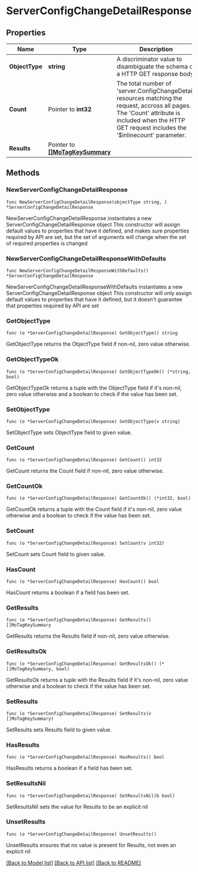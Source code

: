 # ServerConfigChangeDetailResponse

## Properties

Name | Type | Description | Notes
------------ | ------------- | ------------- | -------------
**ObjectType** | **string** | A discriminator value to disambiguate the schema of a HTTP GET response body. | 
**Count** | Pointer to **int32** | The total number of &#39;server.ConfigChangeDetail&#39; resources matching the request, accross all pages. The &#39;Count&#39; attribute is included when the HTTP GET request includes the &#39;$inlinecount&#39; parameter. | [optional] 
**Results** | Pointer to [**[]MoTagKeySummary**](mo.TagKeySummary.md) |  | [optional] 

## Methods

### NewServerConfigChangeDetailResponse

`func NewServerConfigChangeDetailResponse(objectType string, ) *ServerConfigChangeDetailResponse`

NewServerConfigChangeDetailResponse instantiates a new ServerConfigChangeDetailResponse object
This constructor will assign default values to properties that have it defined,
and makes sure properties required by API are set, but the set of arguments
will change when the set of required properties is changed

### NewServerConfigChangeDetailResponseWithDefaults

`func NewServerConfigChangeDetailResponseWithDefaults() *ServerConfigChangeDetailResponse`

NewServerConfigChangeDetailResponseWithDefaults instantiates a new ServerConfigChangeDetailResponse object
This constructor will only assign default values to properties that have it defined,
but it doesn't guarantee that properties required by API are set

### GetObjectType

`func (o *ServerConfigChangeDetailResponse) GetObjectType() string`

GetObjectType returns the ObjectType field if non-nil, zero value otherwise.

### GetObjectTypeOk

`func (o *ServerConfigChangeDetailResponse) GetObjectTypeOk() (*string, bool)`

GetObjectTypeOk returns a tuple with the ObjectType field if it's non-nil, zero value otherwise
and a boolean to check if the value has been set.

### SetObjectType

`func (o *ServerConfigChangeDetailResponse) SetObjectType(v string)`

SetObjectType sets ObjectType field to given value.


### GetCount

`func (o *ServerConfigChangeDetailResponse) GetCount() int32`

GetCount returns the Count field if non-nil, zero value otherwise.

### GetCountOk

`func (o *ServerConfigChangeDetailResponse) GetCountOk() (*int32, bool)`

GetCountOk returns a tuple with the Count field if it's non-nil, zero value otherwise
and a boolean to check if the value has been set.

### SetCount

`func (o *ServerConfigChangeDetailResponse) SetCount(v int32)`

SetCount sets Count field to given value.

### HasCount

`func (o *ServerConfigChangeDetailResponse) HasCount() bool`

HasCount returns a boolean if a field has been set.

### GetResults

`func (o *ServerConfigChangeDetailResponse) GetResults() []MoTagKeySummary`

GetResults returns the Results field if non-nil, zero value otherwise.

### GetResultsOk

`func (o *ServerConfigChangeDetailResponse) GetResultsOk() (*[]MoTagKeySummary, bool)`

GetResultsOk returns a tuple with the Results field if it's non-nil, zero value otherwise
and a boolean to check if the value has been set.

### SetResults

`func (o *ServerConfigChangeDetailResponse) SetResults(v []MoTagKeySummary)`

SetResults sets Results field to given value.

### HasResults

`func (o *ServerConfigChangeDetailResponse) HasResults() bool`

HasResults returns a boolean if a field has been set.

### SetResultsNil

`func (o *ServerConfigChangeDetailResponse) SetResultsNil(b bool)`

 SetResultsNil sets the value for Results to be an explicit nil

### UnsetResults
`func (o *ServerConfigChangeDetailResponse) UnsetResults()`

UnsetResults ensures that no value is present for Results, not even an explicit nil

[[Back to Model list]](../README.md#documentation-for-models) [[Back to API list]](../README.md#documentation-for-api-endpoints) [[Back to README]](../README.md)



